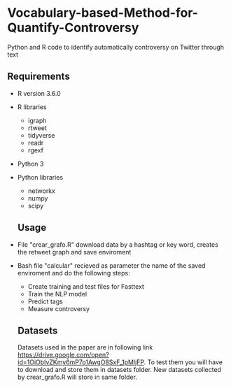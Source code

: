# Vocabulary-based-Method-for-Quantify-Controversy
Python and R code to identify automatically controversy on Twitter through text


## Requirements 

- R version 3.6.0
- R libraries
  - igraph
  - rtweet
  - tidyverse
  - readr
  - rgexf
  
- Python 3
- Python libraries
  - networkx
  - numpy
  - scipy
  
  ## Usage
  
- File "crear_grafo.R" download data by a hashtag or key word, creates the retweet graph and save enviroment
- Bash file "calcular" recieved as parameter the name of the saved enviroment and do the following steps:
  - Create training and test files for Fasttext
  - Train the NLP model
  - Predict tags
  - Measure controversy
  
  ## Datasets
  
  Datasets used in the paper are in following link https://drive.google.com/open?id=1OiObIvZKmy6mP7o1AwgO8SxF_1pMljFP. To test them you will have to download and store them in datasets folder. New datasets collected by crear_grafo.R will store in same folder.
